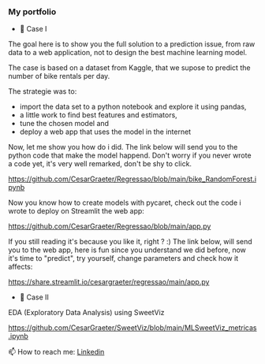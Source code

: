 ### My portfolio 

<!--
**CesarGraeter/CesarGraeter** is a ✨ _special_ ✨ repository because its `README.md` (this file) appears on your GitHub profile.

Here are some ideas to get you started:

- 🔭 I’m currently working on machine learning models
- 🌱 I’m currently learning ways to score models
- 👯 I’m looking to collaborate on ML
- 🤔 I’m looking for help with TensorFlow
- 💬 Ask me about business intelligence
- 📫 How to reach me: [...](https://www.linkedin.com/in/cesargraeter/)
-->

- 🔭 Case I

The goal here is to show you the full solution to a prediction issue, from raw data to a web application, not to design the best machine learning model.

The case is based on a dataset from Kaggle, that we supose to predict the number of bike rentals per day.

The strategie was to:
  - import the data set to a python notebook and explore it using pandas,
  - a little work to find best features and estimators,
  - tune the chosen model and
  - deploy a web app that uses the model in the internet

Now, let me show you how do i did. The link below will send you to the python code that make the model happend. Don't worry if you never wrote a code yet, it's very well remarked, don't be shy to click.

https://github.com/CesarGraeter/Regressao/blob/main/bike_RandomForest.ipynb

Now you know how to create models with pycaret, check out the code i wrote to deploy on Streamlit the web app:

https://github.com/CesarGraeter/Regressao/blob/main/app.py

If you still reading it's because you like it, right ? :) The link below, will send you to the web app, here is fun since you understand we did before, now it's time to "predict", try yourself, change parameters and check how it affects:

https://share.streamlit.io/cesargraeter/regressao/main/app.py


  
- 🔭 Case II

EDA (Exploratory Data Analysis) using SweetViz

https://github.com/CesarGraeter/SweetViz/blob/main/MLSweetViz_metricas.ipynb

📫 How to reach me: [Linkedin](https://www.linkedin.com/in/cesargraeter/)
